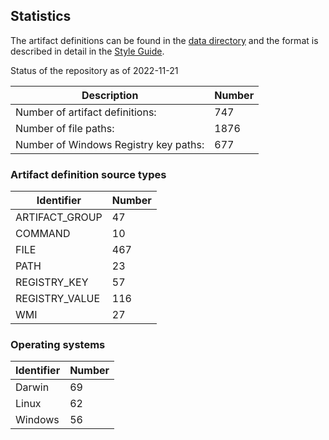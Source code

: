 ## Statistics

The artifact definitions can be found in the
[data directory](https://github.com/ForensicArtifacts/artifacts/tree/main/data) and the format is described in detail
in the [Style Guide](https://artifacts.readthedocs.io/en/latest/sources/Format-specification.html).

Status of the repository as of 2022-11-21

Description | Number
--- | ---
Number of artifact definitions: | 747
Number of file paths: | 1876
Number of Windows Registry key paths: | 677

### Artifact definition source types

Identifier | Number
--- | ---
ARTIFACT_GROUP | 47
COMMAND | 10
FILE | 467
PATH | 23
REGISTRY_KEY | 57
REGISTRY_VALUE | 116
WMI | 27

### Operating systems

Identifier | Number
--- | ---
Darwin | 69
Linux | 62
Windows | 56

